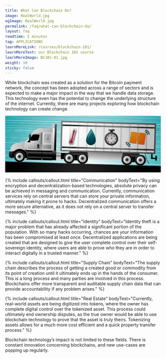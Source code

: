 ```yaml
---
title: What Can Blockchain Do?
image: RealWorld.jpg
ogImage: RealWorld.jpg
permalink: /faq/what-can-blockchain-do/
layout: faq
readtime: 5 minutes
tag: APPLICATIONS
learnMoreLink: /courses/blockchain-101/
learnMoreText: our Blockchain 101 course
learnMoreImage: BC101-01.jpg
weight: 10
sticky: false
---
```

<span>While blockchain was created as a solution for the Bitcoin payment network, the concept has been adopted across a range of sectors and is expected to make a major impact in the way that we handle data storage. This technology even has the potential to change the underlying structure of the internet. Currently, there are many projects exploring how blockchain technology can create change.</span>

<img src="/assets/img/courses/blockchain-for-business/Food-01.jpg">

{% include callouts/callout.html title="Communication" bodyText="By using encryption and decentralization-based technologies, absolute privacy can be achieved in messaging and communication. Currently, communication services rely on central servers that can store your private information, ultimately making it prone to hacks. Decentralized communication offers a more secure alternative, as it does not rely on a central server to transfer messages." %}

{% include callouts/callout.html title="Identity" bodyText="Identity theft is a major problem that has already affected a significant portion of the population. With so many hacks occurring, chances are your information has been compromised at least once. Decentralized applications are being created that are designed to give the user complete control over their self-sovereign identity, where users are able to prove who they are in order to interact digitally in a trusted manner." %}

{% include callouts/callout.html title="Supply Chain" bodyText="The supply chain describes the process of getting a created good or commodity from its point of creation until it ultimately ends up in the hands of the consumer. This is a long process and many parties are involved in this process. Blockchains offer more transparent and auditable supply chain data that can provide accountability if any problem arises." %}

{% include callouts/callout.html title="Real Estate" bodyText="Currently, real-world assets are being digitized into tokens, where the owner has complete digital control over the tokenized asset. This process could ultimately end ownership disputes, as the true owner would be able to use blockchain technology to prove that the asset is truly theirs. Tokenizing assets allows for a much more cost efficient and a quick property transfer process." %}

<span>Blockchain technology’s impact is not limited to these fields. There is constant innovation concerning blockchains, and new use-cases are popping up regularly.</span>
